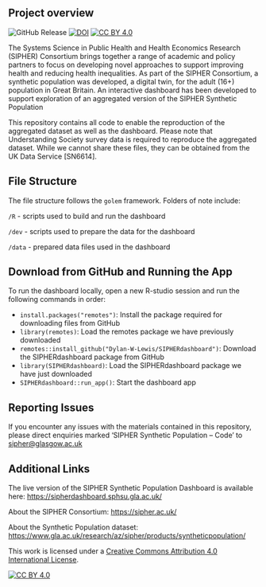 ## Project overview
![GitHub Release](https://img.shields.io/github/v/release/Dylan-W-Lewis/SIPHERdashboard)
[![DOI][doi-shield]][doi]
[![CC BY 4.0][cc-by-shield]][cc-by]

The Systems Science in Public Health and Health Economics Research (SIPHER) Consortium brings together a range of academic and policy partners to focus on developing novel approaches to support improving health and reducing health inequalities. As part of the SIPHER Consortium, a synthetic population was developed, a digital twin, for the adult (16+) population in Great Britain. An interactive dashboard has been developed to support exploration of an aggregated version of the SIPHER Synthetic Population 

This repository contains all code to enable the reproduction of the aggregated dataset as well as the dashboard. Please note that Understanding Society survey data is required to reproduce the aggregated dataset. While we cannot share these files, they can be obtained from the UK Data Service [SN6614].  

## File Structure 
The file structure follows the `golem` framework. Folders of note include:

`/R` - scripts used to build and run the dashboard

`/dev` - scripts used to prepare the data for the dashboard

`/data` - prepared data files used in the dashboard

## Download from GitHub and Running the App 

To run the dashboard locally, open a new R-studio session and run the following commands in order:

* `install.packages("remotes")`: Install the package required for downloading files from GitHub
* `library(remotes)`: Load the remotes package we have previously downloaded
* `remotes::install_github("Dylan-W-Lewis/SIPHERdashboard")`: Download the SIPHERdashboard package from GitHub
* `library(SIPHERdashboard)`: Load the SIPHERdashboard package we have just downloaded
* `SIPHERdashboard::run_app()`: Start the dashboard app

## Reporting Issues 

If you encounter any issues with the materials contained in this repository, please direct enquiries marked ‘SIPHER Synthetic Population – Code’ to sipher@glasgow.ac.uk 

## Additional Links  

The live version of the SIPHER Synthetic Population Dashboard is available here: https://sipherdashboard.sphsu.gla.ac.uk/  

About the SIPHER Consortium: https://sipher.ac.uk/ 

About the Synthetic Population dataset: https://www.gla.ac.uk/research/az/sipher/products/syntheticpopulation/

This work is licensed under a
[Creative Commons Attribution 4.0 International License][cc-by].

[![CC BY 4.0][cc-by-image]][cc-by]

[doi-shield]: https://zenodo.org/badge/772546883.svg
[doi]: https://zenodo.org/doi/10.5281/zenodo.12655000
[cc-by]: http://creativecommons.org/licenses/by/4.0/
[cc-by-image]: https://i.creativecommons.org/l/by/4.0/88x31.png
[cc-by-shield]: https://img.shields.io/badge/License-CC%20BY%204.0-lightgrey.svg
